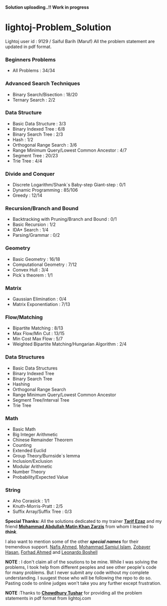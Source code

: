 **Solution uploading..!! Work in progress**

# lightoj-Problem_Solution

Lightoj user id : 9129 / Saiful Barih (Maruf)
All the problem statement are updated in pdf format.

### Beginners Problems 
 -  All Problems : 34/34

### Advanced Search Techniques
 -  Binary Search/Bisection : 18/20
 -  Ternary Search : 2/2

### Data Structure
 -  Basic Data Structure : 3/3
 -  Binary Indexed Tree : 6/8
 -  Binary Search Tree : 2/3
 -  Hash : 1/2
 -  Orthogonal Range Search : 3/6
 -  Range Minimum Query/Lowest Common Ancestor : 4/7
 -  Segment Tree : 20/23
 -  Trie Tree : 4/4

### Divide and Conquer
 -  Discrete Logarithm/Shank`s Baby-step Giant-step : 0/1
 -  Dynamic Programming : 85/106
 -  Greedy : 12/14

### Recursion/Branch and Bound
 -  Backtracking with Pruning/Branch and Bound : 0/1
 -  Basic Recursion : 1/2
 -  IDA* Search : 1/4
 -  Parsing/Grammar : 0/2

### Geometry
 -  Basic Geometry : 16/18
 -  Computational Geometry : 7/12
 -  Convex Hull : 3/4
 -  Pick`s theorem : 1/1

### Matrix
 -  Gaussian Elimination : 0/4
 -  Matrix Exponentiation : 7/13

### Flow/Matching
 -  Bipartite Matching : 8/13
 -  Max Flow/Min Cut : 13/15
 -  Min Cost Max Flow : 5/7
 -  Weighted Bipartite Matching/Hungarian Algorithm : 2/4

### Data Structures
 -  Basic Data Structures
 -  Binary Indexed Tree
 -  Binary Search Tree
 -  Hashing
 -  Orthogonal Range Search
 -  Range Minimum Query/Lowest Common Ancestor
 -  Segment Tree/Interval Tree
 -  Trie Tree

### Math
 -  Basic Math
 -  Big Integer Arithmetic
 -  Chinese Remainder Theorem
 -  Counting
 -  Extended Euclid
 -  Group Theory/Burnside`s lemma
 -  Inclusion/Exclusion
 -  Modular Arithmetic
 -  Number Theory
  - Probability/Expected Value

### String 
 -  Aho Corasick : 1/1
 -  Knuth-Morris-Pratt : 2/5
 -  Suffix Array/Suffix Tree : 0/3

**Special Thanks:** All the solutions dedicated to my trainer [**Tarif Ezaz**](https://github.com/TarifEzaz) and my friend [**Mohammad Abdullah Matin Khan Zarzis**](https://www.facebook.com/jackal.1586) from whom I learned to ***think***.

I also want to mention some of the other ***special names*** for their tremendous support. [Nafis Ahmed](https://github.com/d1xlord), [Mohammad Samiul Islam](https://github.com/forthright48), [Zobayer Hasan](http://zobayer.blogspot.sg/), [Forhad Ahmed](https://www.linkedin.com/in/forhadsustbd/) and [Leonardo Boshell](https://github.com/lbv/)

**NOTE** : I don't claim all of the soutions to be mine. While I was solving the problems, I took help from different peoples and see other people's code for many problems. But I never submit any code without my complete understanding. I suugest those who will be following the repo to do so. Pasting code to online judges won't take you any further except frustration.

**NOTE** :Thanks to [**Chowdhury Tushar**](https://www.facebook.com/cTushar.bd) for providing all the problem statements in pdf format from lightoj.com

